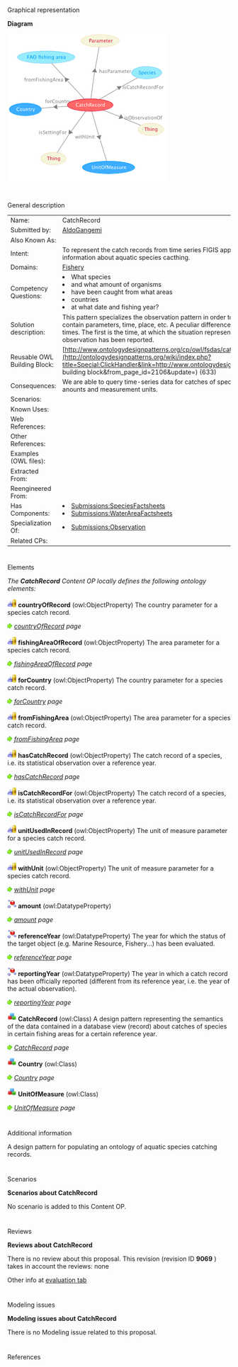 # 

 Graphical representation



__Diagram__ 





[![Image:CatchRecord.png](public/images/b/bb/CatchRecord.png)](../Image/CatchRecord.png "Image:CatchRecord.png")





# 

 General description




|  |  |
| --- | --- |
|  Name:  |  CatchRecord  |
|  Submitted by:  | [AldoGangemi](../User/AldoGangemi "User:AldoGangemi")  |
|  Also Known As:  |  |
|  Intent:  |  To represent the catch records from time series FIGIS application, which contain temporally-indexed aggregated information about aquatic species cacthing.  |
|  Domains:  | [Fishery](../Community/Fishery "Community:Fishery")  |
|  Competency Questions:  | <li>       What species      </li><li>       and what amount of organisms      </li><li>       have been caught from what areas      </li><li>       countries      </li><li>       at what date and fishing year?      </li> |
|  Solution description:  |  This pattern specializes the observation pattern in order to represent situations of aquatic species catching that contain parameters, time, place, etc. A peculiar difference is the use of two temporal indexes: reference and reporting times. The first is the time, at which the situation represented occurred; the second is the time, at which the observation has been reported.  |
|  Reusable OWL Building Block:  | [http://www.ontologydesignpatterns.org/cp/owl/fsdas/catchrecord.owl](http://ontologydesignpatterns.org/wiki/index.php?title=Special:ClickHandler&link=http://www.ontologydesignpatterns.org/cp/owl/fsdas/catchrecord.owl&message=OWL building block&from_page_id=2106&update=)  (633)  |
|  Consequences:  |  We are able to query time-series data for catches of species in a certain fishing area, by vessels of some country, with anounts and measurement units.  |
|  Scenarios:  |  |
|  Known Uses:  |  |
|  Web References:  |  |
|  Other References:  |  |
|  Examples (OWL files):  |  |
|  Extracted From:  |  |
|  Reengineered From:  |  |
|  Has Components:  | <li><a class="new" href="http://ontologydesignpatterns.org/wiki/Special:AddData/Content OP Proposal Form/Submissions:SpeciesFactsheets" title="Submissions:SpeciesFactsheets (not yet written)">        Submissions:SpeciesFactsheets       </a></li><li><a class="new" href="http://ontologydesignpatterns.org/wiki/Special:AddData/Content OP Proposal Form/Submissions:WaterAreaFactsheets" title="Submissions:WaterAreaFactsheets (not yet written)">        Submissions:WaterAreaFactsheets       </a></li> |
|  Specialization Of:  | <li><a href="Submissions%253AObservation.html" title="Submissions:Observation">        Submissions:Observation       </a></li> |
|  Related CPs:  |  |



  





# 

 Elements



_The
 __CatchRecord__ 
 Content OP locally defines the following ontology elements:_ 





[![ObjectProperty](public/images/thumb/c/c3/ObjectProperty.gif/20px-ObjectProperty.gif)](../Image/ObjectProperty.gif "ObjectProperty")
__countryOfRecord__ 
 (owl:ObjectProperty) The country parameter for a species catch record.
 
[![](public/images/thumb/8/87/ArrowRight.gif/11px-ArrowRight.gif)](../Image/ArrowRight.gif "ArrowRight.gif")
_[countryOfRecord](../Submissions/CatchRecord/countryOfRecord "Submissions:CatchRecord/countryOfRecord") 
 page_ 



[![ObjectProperty](public/images/thumb/c/c3/ObjectProperty.gif/20px-ObjectProperty.gif)](../Image/ObjectProperty.gif "ObjectProperty")
__fishingAreaOfRecord__ 
 (owl:ObjectProperty) The area parameter for a species catch record.
 
[![](public/images/thumb/8/87/ArrowRight.gif/11px-ArrowRight.gif)](../Image/ArrowRight.gif "ArrowRight.gif")
_[fishingAreaOfRecord](../Submissions/CatchRecord/fishingAreaOfRecord "Submissions:CatchRecord/fishingAreaOfRecord") 
 page_ 



[![ObjectProperty](public/images/thumb/c/c3/ObjectProperty.gif/20px-ObjectProperty.gif)](../Image/ObjectProperty.gif "ObjectProperty")
__forCountry__ 
 (owl:ObjectProperty) The country parameter for a species catch record.
 
[![](public/images/thumb/8/87/ArrowRight.gif/11px-ArrowRight.gif)](../Image/ArrowRight.gif "ArrowRight.gif")
_[forCountry](../Submissions/CatchRecord/forCountry "Submissions:CatchRecord/forCountry") 
 page_ 



[![ObjectProperty](public/images/thumb/c/c3/ObjectProperty.gif/20px-ObjectProperty.gif)](../Image/ObjectProperty.gif "ObjectProperty")
__fromFishingArea__ 
 (owl:ObjectProperty) The area parameter for a species catch record.
 
[![](public/images/thumb/8/87/ArrowRight.gif/11px-ArrowRight.gif)](../Image/ArrowRight.gif "ArrowRight.gif")
_[fromFishingArea](../Submissions/CatchRecord/fromFishingArea "Submissions:CatchRecord/fromFishingArea") 
 page_ 



[![ObjectProperty](public/images/thumb/c/c3/ObjectProperty.gif/20px-ObjectProperty.gif)](../Image/ObjectProperty.gif "ObjectProperty")
__hasCatchRecord__ 
 (owl:ObjectProperty) The catch record of a species, i.e. its statistical observation over a reference year.
 
[![](public/images/thumb/8/87/ArrowRight.gif/11px-ArrowRight.gif)](../Image/ArrowRight.gif "ArrowRight.gif")
_[hasCatchRecord](../Submissions/CatchRecord/hasCatchRecord "Submissions:CatchRecord/hasCatchRecord") 
 page_ 



[![ObjectProperty](public/images/thumb/c/c3/ObjectProperty.gif/20px-ObjectProperty.gif)](../Image/ObjectProperty.gif "ObjectProperty")
__isCatchRecordFor__ 
 (owl:ObjectProperty) The catch record of a species, i.e. its statistical observation over a reference year.
 
[![](public/images/thumb/8/87/ArrowRight.gif/11px-ArrowRight.gif)](../Image/ArrowRight.gif "ArrowRight.gif")
_[isCatchRecordFor](../Submissions/CatchRecord/isCatchRecordFor "Submissions:CatchRecord/isCatchRecordFor") 
 page_ 



[![ObjectProperty](public/images/thumb/c/c3/ObjectProperty.gif/20px-ObjectProperty.gif)](../Image/ObjectProperty.gif "ObjectProperty")
__unitUsedInRecord__ 
 (owl:ObjectProperty) The unit of measure parameter for a species catch record.
 
[![](public/images/thumb/8/87/ArrowRight.gif/11px-ArrowRight.gif)](../Image/ArrowRight.gif "ArrowRight.gif")
_[unitUsedInRecord](../Submissions/CatchRecord/unitUsedInRecord "Submissions:CatchRecord/unitUsedInRecord") 
 page_ 



[![ObjectProperty](public/images/thumb/c/c3/ObjectProperty.gif/20px-ObjectProperty.gif)](../Image/ObjectProperty.gif "ObjectProperty")
__withUnit__ 
 (owl:ObjectProperty) The unit of measure parameter for a species catch record.
 
[![](public/images/thumb/8/87/ArrowRight.gif/11px-ArrowRight.gif)](../Image/ArrowRight.gif "ArrowRight.gif")
_[withUnit](../Submissions/CatchRecord/withUnit "Submissions:CatchRecord/withUnit") 
 page_ 



[![DatatypeProperty](public/images/thumb/a/a5/DatatypeProperty.gif/20px-DatatypeProperty.gif)](../Image/DatatypeProperty.gif "DatatypeProperty")
__amount__ 
 (owl:DatatypeProperty)
 
[![](public/images/thumb/8/87/ArrowRight.gif/11px-ArrowRight.gif)](../Image/ArrowRight.gif "ArrowRight.gif")
_[amount](../Submissions/CatchRecord/amount "Submissions:CatchRecord/amount") 
 page_ 



[![DatatypeProperty](public/images/thumb/a/a5/DatatypeProperty.gif/20px-DatatypeProperty.gif)](../Image/DatatypeProperty.gif "DatatypeProperty")
__referenceYear__ 
 (owl:DatatypeProperty) The year for which the status of the target object (e.g. Marine Resource, Fishery...) has been evaluated.
 
[![](public/images/thumb/8/87/ArrowRight.gif/11px-ArrowRight.gif)](../Image/ArrowRight.gif "ArrowRight.gif")
_[referenceYear](../Submissions/CatchRecord/referenceYear "Submissions:CatchRecord/referenceYear") 
 page_ 



[![DatatypeProperty](public/images/thumb/a/a5/DatatypeProperty.gif/20px-DatatypeProperty.gif)](../Image/DatatypeProperty.gif "DatatypeProperty")
__reportingYear__ 
 (owl:DatatypeProperty) The year in which a catch record has been officially reported (different from its reference year, i.e. the year of the actual observation).
 
[![](public/images/thumb/8/87/ArrowRight.gif/11px-ArrowRight.gif)](../Image/ArrowRight.gif "ArrowRight.gif")
_[reportingYear](../Submissions/CatchRecord/reportingYear "Submissions:CatchRecord/reportingYear") 
 page_ 



[![Class](public/images/thumb/2/27/Class.gif/20px-Class.gif)](../Image/Class.gif "Class")
__CatchRecord__ 
 (owl:Class) A design pattern representing the semantics of the data contained in a database view (record) about catches of species in certain fishing areas for a certain reference year.
 
[![](public/images/thumb/8/87/ArrowRight.gif/11px-ArrowRight.gif)](../Image/ArrowRight.gif "ArrowRight.gif")
_[CatchRecord](../Submissions/CatchRecord/CatchRecord "Submissions:CatchRecord/CatchRecord") 
 page_ 



[![Class](public/images/thumb/2/27/Class.gif/20px-Class.gif)](../Image/Class.gif "Class")
__Country__ 
 (owl:Class)
 
[![](public/images/thumb/8/87/ArrowRight.gif/11px-ArrowRight.gif)](../Image/ArrowRight.gif "ArrowRight.gif")
_[Country](../Submissions/CatchRecord/Country "Submissions:CatchRecord/Country") 
 page_ 



[![Class](public/images/thumb/2/27/Class.gif/20px-Class.gif)](../Image/Class.gif "Class")
__UnitOfMeasure__ 
 (owl:Class)
 
[![](public/images/thumb/8/87/ArrowRight.gif/11px-ArrowRight.gif)](../Image/ArrowRight.gif "ArrowRight.gif")
_[UnitOfMeasure](../Submissions/CatchRecord/UnitOfMeasure "Submissions:CatchRecord/UnitOfMeasure") 
 page_ 


# 

 Additional information



 A design pattern for populating an ontology of aquatic species catching records.
 



# 

 Scenarios




__Scenarios about CatchRecord__ 


 No scenario is added to this Content OP.
 




# 

 Reviews




__Reviews about CatchRecord__ 


 There is no review about this proposal.
This revision (revision ID
 __9069__ 
 ) takes in account the reviews: none
 



 Other info at
 [evaluation tab](http://ontologydesignpatterns.org/wiki/index.php?title=Submissions:CatchRecord&action=evaluation "http://ontologydesignpatterns.org/wiki/index.php?title=Submissions:CatchRecord&action=evaluation") 





  





# 

 Modeling issues




__Modeling issues about CatchRecord__ 


 There is no Modeling issue related to this proposal.
 




  





# 

 References